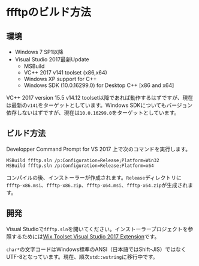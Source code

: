 # ffftpのビルド方法

## 環境

- Windows 7 SP1以降
- Visual Studio 2017最新Update
  - MSBuild
  - VC++ 2017 v141 toolset (x86,x64)
  - Windows XP support for C++
  - Windows SDK (10.0.16299.0) for Desktop C++ [x86 and x64]

VC++ 2017 version 15.5 v14.12 toolset以降であれば動作するはずですが、現在は最新の`v141`をターゲットとしています。Windows SDKについてもバージョン依存しないはずですが、現在は`10.0.16299.0`をターゲットとしています。

## ビルド方法

Developper Command Prompt for VS 2017 上で次のコマンドを実行します。
```
MSBuild ffftp.sln /p:Configuration=Release;Platform=Win32
MSBuild ffftp.sln /p:Configuration=Release;Platform=x64
```
コンパイルの後、インストーラーが作成されます。`Release`ディレクトリに`ffftp-x86.msi`、`ffftp-x86.zip`、`ffftp-x64.msi`、`ffftp-x64.zip`が生成されます。

## 開発

Visual Studioで`ffftp.sln`を開いてください。インストーラープロジェクトを参照するためには[Wix Toolset Visual Studio 2017 Extension](https://marketplace.visualstudio.com/items?itemName=RobMensching.WixToolsetVisualStudio2017Extension)です。

`char*`の文字コードはWindows標準のANSI（日本語ではShift-JIS）ではなくUTF-8となっています。現在、順次`std::wstring`に移行中です。